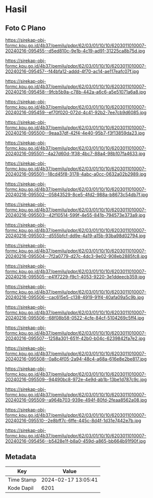 # Hasil

## Foto C Plano

https://sirekap-obj-formc.kpu.go.id/4b37/pemilu/pdpr/62/03/01/10/10/6203011010007-20240216-095455--d5ed810c-9e1b-4c19-ad91-31225ca8b75d.jpg

https://sirekap-obj-formc.kpu.go.id/4b37/pemilu/pdpr/62/03/01/10/10/6203011010007-20240216-095457--f44bfa12-addd-4f70-ac14-ae117eafc07f.jpg

https://sirekap-obj-formc.kpu.go.id/4b37/pemilu/pdpr/62/03/01/10/10/6203011010007-20240216-095458--9fcb5b9a-c78b-442a-a6c6-a5e51071a6a8.jpg

https://sirekap-obj-formc.kpu.go.id/4b37/pemilu/pdpr/62/03/01/10/10/6203011010007-20240216-095459--ef70f020-072d-4c41-92b2-7ee7cb9d6085.jpg

https://sirekap-obj-formc.kpu.go.id/4b37/pemilu/pdpr/62/03/01/10/10/6203011010007-20240216-095500--9eaa37df-42f4-4e40-95b7-f3f13859da23.jpg

https://sirekap-obj-formc.kpu.go.id/4b37/pemilu/pdpr/62/03/01/10/10/6203011010007-20240216-095501--4a27d60d-1f38-4bc7-88a4-98b107fa4633.jpg

https://sirekap-obj-formc.kpu.go.id/4b37/pemilu/pdpr/62/03/01/10/10/6203011010007-20240216-095501--18cd45f8-3178-4abc-a0cc-0632a02b2989.jpg

https://sirekap-obj-formc.kpu.go.id/4b37/pemilu/pdpr/62/03/01/10/10/6203011010007-20240216-095502--05843529-8ce5-4fd2-988a-b8673c54db7f.jpg

https://sirekap-obj-formc.kpu.go.id/4b37/pemilu/pdpr/62/03/01/10/10/6203011010007-20240216-095503--42f10514-599f-4e55-841b-794573e373a9.jpg

https://sirekap-obj-formc.kpu.go.id/4b37/pemilu/pdpr/62/03/01/10/10/6203011010007-20240216-095503--d555bfcf-dd9e-4a19-a15b-93ba98d02794.jpg

https://sirekap-obj-formc.kpu.go.id/4b37/pemilu/pdpr/62/03/01/10/10/6203011010007-20240216-095504--7f2a0779-d27c-4dc3-9e02-908eb2885fc8.jpg

https://sirekap-obj-formc.kpu.go.id/4b37/pemilu/pdpr/62/03/01/10/10/6203011010007-20240216-095505--e41f7229-f9c1-4053-9220-3e1ddeecb359.jpg

https://sirekap-obj-formc.kpu.go.id/4b37/pemilu/pdpr/62/03/01/10/10/6203011010007-20240216-095506--cac615e5-c138-4919-91f4-40afa09a5c9b.jpg

https://sirekap-obj-formc.kpu.go.id/4b37/pemilu/pdpr/62/03/01/10/10/6203011010007-20240216-095506--68f08b58-0522-4cfe-84cf-5104269c5ff4.jpg

https://sirekap-obj-formc.kpu.go.id/4b37/pemilu/pdpr/62/03/01/10/10/6203011010007-20240216-095507--1258a301-651f-42b0-b04c-6239842fa7e2.jpg

https://sirekap-obj-formc.kpu.go.id/4b37/pemilu/pdpr/62/03/01/10/10/6203011010007-20240216-095508--0a8c4f05-2a94-48c4-a68a-616e8e2be817.jpg

https://sirekap-obj-formc.kpu.go.id/4b37/pemilu/pdpr/62/03/01/10/10/6203011010007-20240216-095509--94490bc8-972e-4e9d-ab1b-13be1d787c9c.jpg

https://sirekap-obj-formc.kpu.go.id/4b37/pemilu/pdpr/62/03/01/10/10/6203011010007-20240216-095509--a964b703-939e-494f-80fd-2feaa8562a08.jpg

https://sirekap-obj-formc.kpu.go.id/4b37/pemilu/pdpr/62/03/01/10/10/6203011010007-20240216-095510--2e8bff7c-6ffe-445c-8d4f-1d31e7442e7b.jpg

https://sirekap-obj-formc.kpu.go.id/4b37/pemilu/pdpr/62/03/01/10/10/6203011010007-20240216-095456--b5428e1f-b8a0-459d-a865-bb664b91f90f.jpg


## Metadata

| Key        | Value               |
| ---------- | ------------------- |
| Time Stamp | 2024-02-17 13:05:41 |
| Kode Dapil | 6201                |



